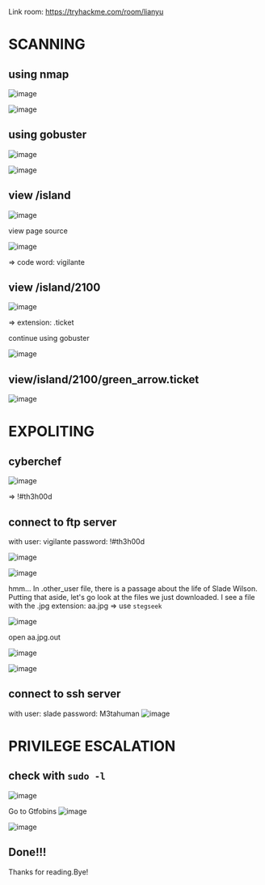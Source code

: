 Link room: https://tryhackme.com/room/lianyu
# SCANNING
## using nmap
![image](https://github.com/nguyenngocdung18/tryhackme/assets/134156226/210816b7-68fa-42d0-88da-370aa79dcb25)

![image](https://github.com/nguyenngocdung18/tryhackme/assets/134156226/6af816a2-8f29-4e9d-86c5-0c70458c7753)

## using gobuster
![image](https://github.com/nguyenngocdung18/tryhackme/assets/134156226/55308f0c-9372-44ca-835f-ea698fb77859)

![image](https://github.com/nguyenngocdung18/tryhackme/assets/134156226/c87a97c5-a90e-4a3e-a167-5ed5f75d0a1b)

## view /island
![image](https://github.com/nguyenngocdung18/tryhackme/assets/134156226/9f37d3fc-f687-49f6-9302-3a0942da5ad7)

view page source

![image](https://github.com/nguyenngocdung18/tryhackme/assets/134156226/367b0ca6-1407-42c7-8e8f-c5fb5c45e92b)

=> code word: vigilante
## view /island/2100
![image](https://github.com/nguyenngocdung18/tryhackme/assets/134156226/2c18d82f-f5d1-42d8-8ecc-9885064949aa)

=> extension: .ticket

continue using gobuster

![image](https://github.com/nguyenngocdung18/tryhackme/assets/134156226/02a1dff9-6b78-4d1d-a96c-54b9f2b55764)
## view/island/2100/green_arrow.ticket
![image](https://github.com/nguyenngocdung18/tryhackme/assets/134156226/6a7d588b-ba90-4ccb-9705-7729829e27d9)

# EXPOLITING
## cyberchef
![image](https://github.com/nguyenngocdung18/tryhackme/assets/134156226/ef01c794-760a-4e0e-91aa-6b7c298a6795)

=> !#th3h00d
## connect to ftp server
with user: vigilante
password: !#th3h00d

![image](https://github.com/nguyenngocdung18/tryhackme/assets/134156226/7b7c1d08-906b-4315-8e56-0f047574e7a9)

![image](https://github.com/nguyenngocdung18/tryhackme/assets/134156226/94bdcae7-d46b-4654-837a-8415e77a1b2f)

hmm... In .other_user file, there is a passage about the life of Slade Wilson.
Putting that aside, let's go look at the files we just downloaded.
I see a file with the .jpg extension: aa.jpg => use ```stegseek```

![image](https://github.com/nguyenngocdung18/tryhackme/assets/134156226/5df12ad5-d8f0-40eb-b1c2-4c1125bbb10c)

open aa.jpg.out 

![image](https://github.com/nguyenngocdung18/tryhackme/assets/134156226/8cde5374-3397-4190-bbc6-afe77d8c5187)

![image](https://github.com/nguyenngocdung18/tryhackme/assets/134156226/60126561-cd71-4ade-8991-d3e79401f6d6)

## connect to ssh server
with user: slade
     password: M3tahuman
![image](https://github.com/nguyenngocdung18/tryhackme/assets/134156226/395137ce-f29f-4069-bacc-de9a23f52424)

# PRIVILEGE ESCALATION
## check with ```sudo -l```
![image](https://github.com/nguyenngocdung18/tryhackme/assets/134156226/22f4a0c6-1157-4389-80e6-4461bc65cc14)

Go to Gtfobins 
![image](https://github.com/nguyenngocdung18/tryhackme/assets/134156226/b3b70fc8-6a19-4fc4-a630-3e9c3cc2da82)

![image](https://github.com/nguyenngocdung18/tryhackme/assets/134156226/4eda8d32-f1fb-44a2-9a0a-2fd71a715dd9)

## Done!!!
Thanks for reading.Bye!
